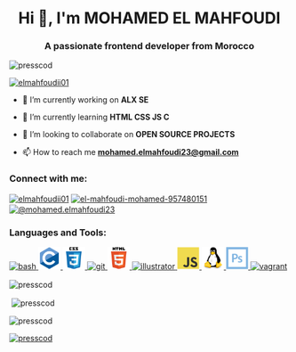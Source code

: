 <h1 align="center">Hi 👋, I'm MOHAMED EL MAHFOUDI</h1>
<h3 align="center">A passionate frontend developer from Morocco</h3>

<p align="left"> <img src="https://komarev.com/ghpvc/?username=presscod&label=Profile%20views&color=0e75b6&style=flat" alt="presscod" /> </p>


<p align="left"> <a href="https://twitter.com/elmahfoudii01" target="blank"><img src="https://img.shields.io/twitter/follow/elmahfoudii01?logo=twitter&style=for-the-badge" alt="elmahfoudii01" /></a> </p>

- 🔭 I’m currently working on **ALX SE**

- 🌱 I’m currently learning **HTML CSS JS C**

- 👯 I’m looking to collaborate on **OPEN SOURCE PROJECTS**

- 📫 How to reach me **mohamed.elmahfoudi23@gmail.com**

<h3 align="left">Connect with me:</h3>
<p align="left">
<a href="https://twitter.com/elmahfoudii01" target="blank"><img align="center" src="https://raw.githubusercontent.com/rahuldkjain/github-profile-readme-generator/master/src/images/icons/Social/twitter.svg" alt="elmahfoudii01" height="30" width="40" /></a>
<a href="https://linkedin.com/in/el-mahfoudi-mohamed-957480151" target="blank"><img align="center" src="https://raw.githubusercontent.com/rahuldkjain/github-profile-readme-generator/master/src/images/icons/Social/linked-in-alt.svg" alt="el-mahfoudi-mohamed-957480151" height="30" width="40" /></a>
<a href="https://medium.com/@mohamed.elmahfoudi23" target="blank"><img align="center" src="https://raw.githubusercontent.com/rahuldkjain/github-profile-readme-generator/master/src/images/icons/Social/medium.svg" alt="@mohamed.elmahfoudi23" height="30" width="40" /></a>
</p>

<h3 align="left">Languages and Tools:</h3>
<p align="left"> <a href="https://www.gnu.org/software/bash/" target="_blank" rel="noreferrer"> <img src="https://www.vectorlogo.zone/logos/gnu_bash/gnu_bash-icon.svg" alt="bash" width="40" height="40"/> </a> <a href="https://www.cprogramming.com/" target="_blank" rel="noreferrer"> <img src="https://raw.githubusercontent.com/devicons/devicon/master/icons/c/c-original.svg" alt="c" width="40" height="40"/> </a> <a href="https://www.w3schools.com/css/" target="_blank" rel="noreferrer"> <img src="https://raw.githubusercontent.com/devicons/devicon/master/icons/css3/css3-original-wordmark.svg" alt="css3" width="40" height="40"/> </a> <a href="https://git-scm.com/" target="_blank" rel="noreferrer"> <img src="https://www.vectorlogo.zone/logos/git-scm/git-scm-icon.svg" alt="git" width="40" height="40"/> </a> <a href="https://www.w3.org/html/" target="_blank" rel="noreferrer"> <img src="https://raw.githubusercontent.com/devicons/devicon/master/icons/html5/html5-original-wordmark.svg" alt="html5" width="40" height="40"/> </a> <a href="https://www.adobe.com/in/products/illustrator.html" target="_blank" rel="noreferrer"> <img src="https://www.vectorlogo.zone/logos/adobe_illustrator/adobe_illustrator-icon.svg" alt="illustrator" width="40" height="40"/> </a> <a href="https://developer.mozilla.org/en-US/docs/Web/JavaScript" target="_blank" rel="noreferrer"> <img src="https://raw.githubusercontent.com/devicons/devicon/master/icons/javascript/javascript-original.svg" alt="javascript" width="40" height="40"/> </a> <a href="https://www.linux.org/" target="_blank" rel="noreferrer"> <img src="https://raw.githubusercontent.com/devicons/devicon/master/icons/linux/linux-original.svg" alt="linux" width="40" height="40"/> </a> <a href="https://www.photoshop.com/en" target="_blank" rel="noreferrer"> <img src="https://raw.githubusercontent.com/devicons/devicon/master/icons/photoshop/photoshop-line.svg" alt="photoshop" width="40" height="40"/> </a> <a href="https://www.vagrantup.com/" target="_blank" rel="noreferrer"> <img src="https://www.vectorlogo.zone/logos/vagrantup/vagrantup-icon.svg" alt="vagrant" width="40" height="40"/> </a> </p>

<p><img align="center" src="https://github-readme-stats.vercel.app/api/top-langs?username=presscod&show_icons=true&locale=en&layout=compact" alt="presscod" /></p>

<p>&nbsp;<img align="center" src="https://github-readme-stats.vercel.app/api?username=presscod&show_icons=true&locale=en" alt="presscod" /></p>

<p><img align="center" src="https://github-readme-streak-stats.herokuapp.com/?user=presscod&" alt="presscod" /></p>

<p align="left"> <a href="https://github.com/ryo-ma/github-profile-trophy"><img src="https://github-profile-trophy.vercel.app/?username=presscod" alt="presscod" /></a> </p>
